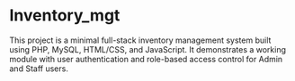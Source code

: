 # Inventory_mgt
This project is a minimal full-stack inventory management system built using PHP, MySQL, HTML/CSS, and JavaScript. It demonstrates a working module with user authentication and role-based access control for Admin and Staff users.
